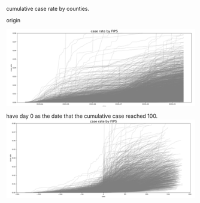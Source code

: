 cumulative case rate by counties. 

origin 

![](/images/image0.png)

have day 0 as the date that the cumulative case reached 100. 
![](/images/image1.png)
